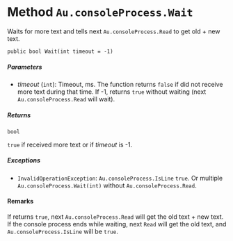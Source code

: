 # Method `Au.consoleProcess.Wait`

Waits for more text and tells next `Au.consoleProcess.Read` to get old + new text.

```
public bool Wait(int timeout = -1)
```

##### Parameters

- *timeout*  (`int`):
    Timeout, ms. The function returns `false` if did not receive more text during that time. If -1, returns `true` without waiting (next `Au.consoleProcess.Read` will wait).

##### Returns

`bool`

`true` if received more text or if *timeout* is -1.

##### Exceptions

- `InvalidOperationException`:
    `Au.consoleProcess.IsLine` `true`. Or multiple `Au.consoleProcess.Wait(int)` without `Au.consoleProcess.Read`.

#### Remarks

If returns `true`, next `Au.consoleProcess.Read` will get the old text + new text. If the console process ends while waiting, next `Read` will get the old text, and `Au.consoleProcess.IsLine` will be `true`.
